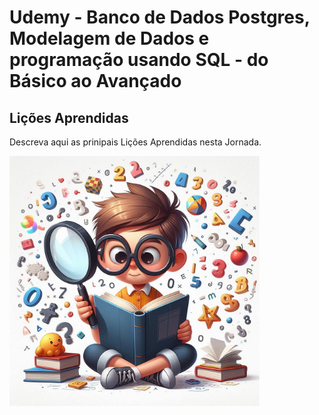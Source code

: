 # Udemy - Banco de Dados Postgres, Modelagem de Dados e programação usando SQL - do Básico ao Avançado

## Lições Aprendidas

Descreva aqui as prinipais Lições Aprendidas nesta Jornada.

<img src="./images/LearningJourney-Image4.png" alt="Imagem ilustrando a Jornada" width="400"/>
